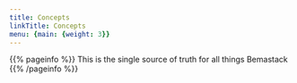 ```yaml
---
title: Concepts
linkTitle: Concepts
menu: {main: {weight: 3}}
---
```


{{% pageinfo %}}
This is the single source of truth for all things Bemastack
{{% /pageinfo %}}
